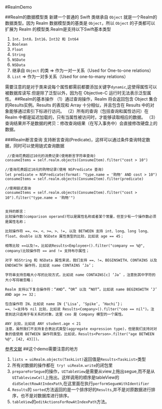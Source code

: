 #RealmDemo

##Realm的数据模型类
新建一个普通的 Swift 类继承自 `Object` 就是一个Realm的数据类型。因为 Realm 数据模型类的基类是 `Object`，所以 `Object` 的子类都可以扩展为 Realm 的模型类.Realm是支持以下Swift基本类型

1. `Int，Int8，Int16，Int32 和 Int64`
2. `Boolean`
3. `Float`
4. `String`
5. `NSDate`
6. `NSData`
7. 继承自 `Object` 的类 => 作为一对一关系（Used for One-to-one relations）
8. `List` => 作为一对多关系（Used for one-to-many relations）

需要注意的是对于类来说每个属性都需前都要添加关键字`dynamic`,这使得属性可以被数据库读写.但是除了泛型以外，因为在 Objective-C 运行时无法表示泛型属性。
##Realm的基本操作
（1）通过查询操作，Realm 将会返回包含 Object 集合的Results实例。Results 的表现和 Array 十分相似，并且包含在 Results 中的对象能够通过索引下标进行访问。 
（2）所有的查询（包括查询和属性访问）在 Realm 中都是延迟加载的，只有当属性被访问时，才能够读取相应的数据。 
（3）查询结果并不是数据的拷贝：修改查询结果（在写入事务中）会直接修改硬盘上的数据。

###Realm断言查询
支持断言查询(Predicate)，这样可以通过条件查询特定数据，同时可以使用链式查询数据


```
 //查询花费超过10元的消费记录(使用断言字符串查询)
consumeItems = self.realm.objects(ConsumeItem).filter("cost > 10")
         
//查询花费超过10元的购物记录(使用 NSPredicate 查询)
let predicate = NSPredicate(format: "type.name = '购物' AND cost > 10")
consumeItems = self.realm.objects(ConsumeItem).filter(predicate)
         
//使用链式查询
consumeItems = self.realm.objects(ConsumeItem).filter("cost > 10").filter("type.name = '购物'")


支持的断言：
比较操作数(comparison operand)可以是属性名称或者某个常量，但至少有一个操作数必须是属性名称；

比较操作符 ==、<=、<、>=、>、!=, 以及 BETWEEN 支持 int、long、long long、float、double 以及 NSDate 属性类型的比较，比如说 age == 45；

相等比较 ==以及!=，比如说Results<Employee>().filter("company == %@", company)比较操作符 == and != 支持布尔属性；

对于 NSString 和 NSData 属性来说，我们支持 ==、!=、BEGINSWITH、CONTAINS 以及 ENDSWITH 操作符，比如说 name CONTAINS ‘Ja’；

字符串支持忽略大小写的比较方式，比如说 name CONTAINS[c] ‘Ja’ ，注意到其中字符的大小写将被忽略；

Realm 支持以下复合操作符：“AND”、“OR” 以及 “NOT”。比如说 name BEGINSWITH ‘J’ AND age >= 32；

包含操作符 IN，比如说 name IN {‘Lisa’, ‘Spike’, ‘Hachi’}；
==、!=支持与 nil 比较，比如说 Results<Company>().filter("ceo == nil")。注意到这只适用于有关系的对象，这里 ceo 是 Company 模型的一个属性。

ANY 比较，比如说 ANY student.age < 21
注意，虽然我们不支持复合表达式类型(aggregate expression type)，但是我们支持对对象的值使用 BETWEEN 操作符类型。比如说，Results<Person>.filter("age BETWEEN %@", [42, 43]])。
```




[参考文献](https://realm.io/docs/swift/latest/)
##这个demo需要注意的地方
1. `lists = uiRealm.objects(TaskList)`返回值是`Results<TaskList>`类型
2. 所有对数据的操作都在` try! uiRealm.write`的闭包里
3. `prepareForSegue`的操作，`UITableView`是需要从view上拖出segue,而不是从`UITableviewCell`上拖出。这样调用的顺序是tableView的`didSelectRowAtIndexPath`,在这里面在执行`performSegueWithIdentifier`
4. `Results`的 `sorted`方法返回的是一个排序好的`Results`,并不是对原数据进行排序，也不是对数据库进行排序。
5. `tableView`的`editActionsForRowAtIndexPath`方法。




